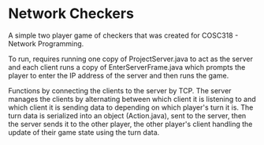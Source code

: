 <h1>Network Checkers</h1>

A simple two player game of checkers that was created for COSC318 - Network Programming.

To run, requires running one copy of ProjectServer.java to act as the server and each client runs a copy of EnterServerFrame.java which prompts the player to enter the IP address of the server and then runs the game.

Functions by connecting the clients to the server by TCP. The server manages the clients by alternating between which client it is listening to and which client it is sending data to depending on which player's turn it is. The turn data is serialized into an object (Action.java), sent to the server, then the server sends it to the other player, the other player's client handling the update of their game state using the turn data.
